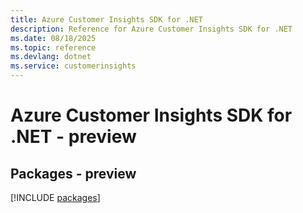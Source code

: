 ```yaml
---
title: Azure Customer Insights SDK for .NET
description: Reference for Azure Customer Insights SDK for .NET
ms.date: 08/18/2025
ms.topic: reference
ms.devlang: dotnet
ms.service: customerinsights
---
```

# Azure Customer Insights SDK for .NET - preview
## Packages - preview
[!INCLUDE [packages](customer-insights-index.md)]